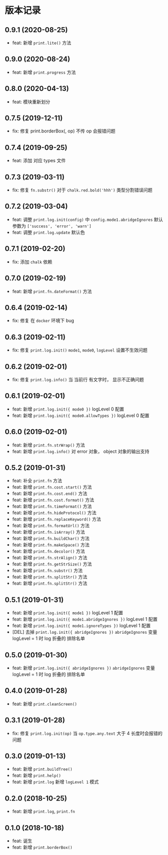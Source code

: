 # 版本记录
## 0.9.1 (2020-08-25)
* feat: 新增 `print.lite()` 方法
## 0.9.0 (2020-08-24)
* feat: 新增 `print.progress` 方法
## 0.8.0 (2020-04-13)
* feat: 模块重新划分

## 0.7.5 (2019-12-11)
* fix: 修复 print.borderBox(, op) 不传 op 会报错问题

## 0.7.4 (2019-09-25)
* feat: 添加 对应 types 文件

## 0.7.3 (2019-03-11)
* fix: 修复 `fn.substr()` 对于 `chalk.red.bold('hhh')` 类型分割错误问题

## 0.7.2 (2019-03-04)
* feat: 调整 `print.log.init(config)` 中 `config.mode1.abridgeIgnores` 默认参数为 `['success', 'error', 'warn']`
* feat: 调整 `print.log.update` 默认色

## 0.7.1 (2019-02-20)
* fix: 添加 `chalk` 依赖

## 0.7.0 (2019-02-19)
* feat: 新增 `print.fn.dateFormat()` 方法

## 0.6.4 (2019-02-14)
* fix: 修复 在 `docker` 环境下 bug

## 0.6.3 (2019-02-11)
* fix: 修复 `print.log.init()` `mode1`, `mode0`, `logLevel` 设置不生效问题

## 0.6.2 (2019-02-01)
* fix: 修复 `print.log.info()` 当 当前行 有文字时， 显示不正确问题

## 0.6.1 (2019-02-01)
* feat: 新增 `print.log.init({ mode0 })` logLevel 0 配置
* feat: 新增 `print.log.init({ mode0.allowTypes })` logLevel 0 配置

## 0.6.0 (2019-02-01)
* feat: 新增 `print.fn.strWrap()` 方法
* feat: 新增 `print.log.info()` 对 error 对象， object 对象的输出支持

## 0.5.2 (2019-01-31)
* feat: 补全 `print.fn` 方法
* feat: 新增 `print.fn.cost.start()` 方法
* feat: 新增 `print.fn.cost.end()` 方法
* feat: 新增 `print.fn.cost.format()` 方法
* feat: 新增 `print.fn.timeFormat()` 方法
* feat: 新增 `print.fn.hideProtocol()` 方法
* feat: 新增 `print.fn.replaceKeyword()` 方法
* feat: 新增 `print.fn.formatUrl()` 方法
* feat: 新增 `print.fn.isArray()` 方法
* feat: 新增 `print.fn.buildChar()` 方法
* feat: 新增 `print.fn.makeSpace()` 方法
* feat: 新增 `print.fn.decolor()` 方法
* feat: 新增 `print.fn.strAlign()` 方法
* feat: 新增 `print.fn.getStrSize()` 方法
* feat: 新增 `print.fn.substr()` 方法
* feat: 新增 `print.fn.splitStr()` 方法
* feat: 新增 `print.fn.splitStr()` 方法

## 0.5.1 (2019-01-31)
* feat: 新增 `print.log.init({ mode1 })` logLevel 1 配置
* feat: 新增 `print.log.init({ mode1.abridgeIgnores })` logLevel 1 配置
* feat: 新增 `print.log.init({ mode1.ignoreTypes })` logLevel 1 配置
* [DEL] 去掉 `print.log.init({ abridgeIgnores })` `abridgeIgnores` 变量 logLevel = 1 时 log 折叠的 排除名单

## 0.5.0 (2019-01-30)
* feat: 新增 `print.log.init({ abridgeIgnores })` `abridgeIgnores` 变量 logLevel = 1 时 log 折叠的 排除名单

## 0.4.0 (2019-01-28)
* feat: 新增 `print.cleanScreen()`

## 0.3.1 (2019-01-28)
* fix: 修复 `print.log.init(op)` 当 `op.type.any.text` 大于 4 长度时会报错的问题

## 0.3.0 (2019-01-13)
* feat: 新增 `print.buildTree()`
* feat: 新增 `print.help()`
* feat: 新增 `print.log` 新增 `logLevel 1` 模式

## 0.2.0 (2018-10-25)
* feat: 新增 `print.log`, `print.fn`

## 0.1.0 (2018-10-18)
* feat: 诞生
* feat: 新增 `print.borderBox()`

